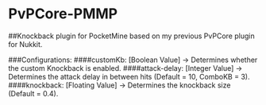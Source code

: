 # PvPCore-PMMP

##Knockback plugin for PocketMine based on my previous PvPCore plugin for Nukkit.

###Configurations: 
####customKb: [Boolean Value] -> Determines whether the custom Knockback is enabled.
####attack-delay: [Integer Value] -> Determines the attack delay in between hits (Default = 10, ComboKB = 3).
####knockback: [Floating Value] -> Determines the knockback size (Default = 0.4). 